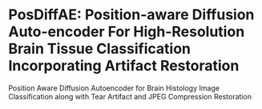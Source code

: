 # PosDiffAE: Position-aware Diffusion Auto-encoder For High-Resolution Brain Tissue Classification Incorporating Artifact Restoration
Position Aware Diffusion Autoencoder for Brain Histology Image Classification along with Tear Artifact and JPEG Compression Restoration

